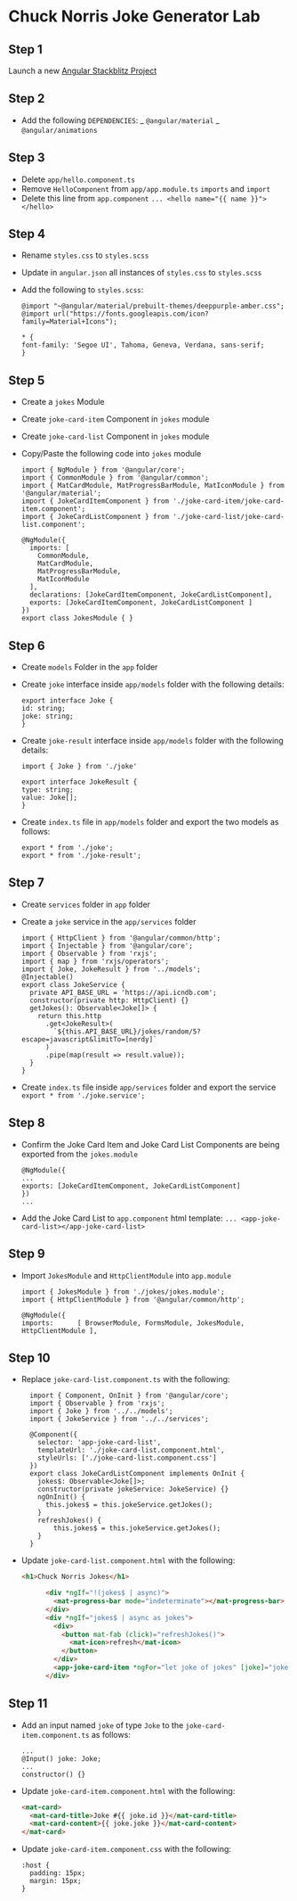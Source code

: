 # Chuck Norris Joke Generator Lab

## Step 1

Launch a new [Angular Stackblitz Project](https://stackblitz.com/fork/angular)

## Step 2

* Add the following `DEPENDENCIES`:
  _ `@angular/material`
  _ `@angular/animations`

## Step 3

* Delete `app/hello.component.ts`
* Remove `HelloComponent` from `app/app.module.ts` `imports` and `import`
* Delete this line from `app.component`
	`... <hello name="{{ name }}"></hello>`

## Step 4

* Rename `styles.css` to `styles.scss`
* Update in `angular.json` all instances of `styles.css` to `styles.scss`
* Add the following to `styles.scss`:

    ```
    @import "~@angular/material/prebuilt-themes/deeppurple-amber.css";
    @import url("https://fonts.googleapis.com/icon?family=Material+Icons");

    * {
    font-family: 'Segoe UI', Tahoma, Geneva, Verdana, sans-serif;
    }
    ```

## Step 5

* Create a `jokes` Module
* Create `joke-card-item` Component in `jokes` module
* Create `joke-card-list` Component in `jokes` module
* Copy/Paste the following code into `jokes` module

	```
	import { NgModule } from '@angular/core';
	import { CommonModule } from '@angular/common';
	import { MatCardModule, MatProgressBarModule, MatIconModule } from '@angular/material';
	import { JokeCardItemComponent } from './joke-card-item/joke-card-item.component';
	import { JokeCardListComponent } from './joke-card-list/joke-card-list.component';
	
	@NgModule({
	  imports: [
	    CommonModule,
	    MatCardModule,
	    MatProgressBarModule,
	    MatIconModule
	  ],
	  declarations: [JokeCardItemComponent, JokeCardListComponent],
	  exports: [JokeCardItemComponent, JokeCardListComponent ]
	})
	export class JokesModule { }
	```

## Step 6

* Create `models` Folder in the `app` folder
* Create `joke` interface inside `app/models` folder with the following details:

  ```
  export interface Joke {
  id: string;
  joke: string;
  }
  ```

* Create `joke-result` interface inside `app/models` folder with the following details:

  ```
  import { Joke } from './joke'

  export interface JokeResult {
  type: string;
  value: Joke[];
  }
  ```

* Create `index.ts` file in `app/models` folder and export the two models as follows:

  ```
  export * from './joke';
  export * from './joke-result';
  ```

## Step 7

* Create `services` folder in `app` folder
* Create a `joke` service in the `app/services` folder

  ```
  import { HttpClient } from '@angular/common/http';
  import { Injectable } from '@angular/core';
  import { Observable } from 'rxjs';
  import { map } from 'rxjs/operators';
  import { Joke, JokeResult } from '../models';
  @Injectable()
  export class JokeService {
    private API_BASE_URL = 'https://api.icndb.com';
    constructor(private http: HttpClient) {} 
    getJokes(): Observable<Joke[]> {
      return this.http
        .get<JokeResult>(
          `${this.API_BASE_URL}/jokes/random/5?escape=javascript&limitTo=[nerdy]`
        )
        .pipe(map(result => result.value));
    }
  }
  ```

* Create `index.ts` file inside `app/services` folder and export the service
  `export * from './joke.service';`

## Step 8

* Confirm the Joke Card Item and Joke Card List Components are being exported from the `jokes.module`

  ```
  @NgModule({
  ...
  exports: [JokeCardItemComponent, JokeCardListComponent]
  })
  ...
  ```

* Add the Joke Card List to `app.component` html template:
  `... <app-joke-card-list></app-joke-card-list>`

## Step 9

* Import `JokesModule` and `HttpClientModule` into `app.module`

	```
	import { JokesModule } from './jokes/jokes.module';
	import { HttpClientModule } from '@angular/common/http';

	@NgModule({
  imports:      [ BrowserModule, FormsModule, JokesModule, HttpClientModule ],
	
	```

## Step 10

* Replace `joke-card-list.component.ts` with the following:

  ```
	import { Component, OnInit } from '@angular/core';
	import { Observable } from 'rxjs';
	import { Joke } from '../../models';
	import { JokeService } from '../../services';

	@Component({
	  selector: 'app-joke-card-list',
	  templateUrl: './joke-card-list.component.html',
	  styleUrls: ['./joke-card-list.component.css']
	})
	export class JokeCardListComponent implements OnInit {
	  jokes$: Observable<Joke[]>;
	  constructor(private jokeService: JokeService) {} 
	  ngOnInit() {
	    this.jokes$ = this.jokeService.getJokes();
	  }
	  refreshJokes() {
	      this.jokes$ = this.jokeService.getJokes();
	  }
	}
  ```

* Update `joke-card-list.component.html` with the following:
  ```html
  <h1>Chuck Norris Jokes</h1>

    	<div *ngIf="!(jokes$ | async)">
    	  <mat-progress-bar mode="indeterminate"></mat-progress-bar>
    	</div>	
    	<div *ngIf="jokes$ | async as jokes">
    	  <div>
    	    <button mat-fab (click)="refreshJokes()">
    	      <mat-icon>refresh</mat-icon>
    	    </button>
    	  </div>
    	  <app-joke-card-item *ngFor="let joke of jokes" [joke]="joke"></app-joke-card-item>
    	</div>
  ```

## Step 11

* Add an input named `joke` of type `Joke` to the `joke-card-item.component.ts` as follows:

  ```
  ...
  @Input() joke: Joke;
  ...
  constructor() {}
  ```

* Update `joke-card-item.component.html` with the following:

  ```html
  <mat-card>
    <mat-card-title>Joke #{{ joke.id }}</mat-card-title>
    <mat-card-content>{{ joke.joke }}</mat-card-content>
  </mat-card>
  ```

* Update `joke-card-item.component.css` with the following:

  ```
  :host {
    padding: 15px;
    margin: 15px;
  }
  ```

